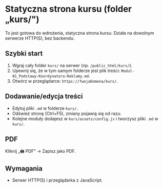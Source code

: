 # Statyczna strona kursu (folder „kurs/")

To jest gotowa do wdrożenia, statyczna strona kursu. Działa na dowolnym serwerze HTTP(S), bez backendu.

## Szybki start
1. Wgraj cały folder `kurs/` na serwer (np. `/public_html/kurs/`).
2. Upewnij się, że w tym samym folderze jest plik treści: `Modul-01_Podstawy-Koordynatora-Reklamy.md`.
3. Otwórz w przeglądarce: `https://TwojaDomena/kurs/`.

## Dodawanie/edycja treści
- Edytuj pliki `.md` w folderze `kurs/`.
- Odśwież stronę (Ctrl+F5), zmiany pojawią się od razu.
- Kolejne moduły dodajesz w `kurs/assets/config.js` i tworzysz pliki `.md` w `kurs/`.

## PDF
Kliknij „🖨️ PDF" → Zapisz jako PDF.

## Wymagania
- Serwer HTTP(S) i przeglądarka z JavaScript.
